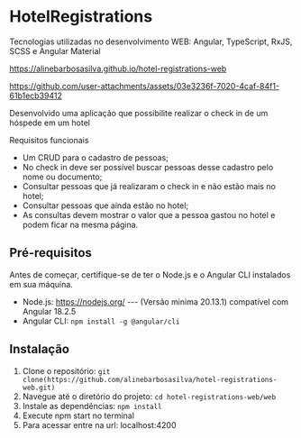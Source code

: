 # HotelRegistrations

Tecnologias utilizadas no desenvolvimento WEB: Angular, TypeScript, RxJS, SCSS e Angular Material

https://alinebarbosasilva.github.io/hotel-registrations-web

https://github.com/user-attachments/assets/03e3236f-7020-4caf-84f1-61b1ecb39412


Desenvolvido uma aplicação que possibilite realizar o check in de um hóspede em um hotel 

Requisitos funcionais 
- Um CRUD para o cadastro de pessoas; 
- No check in deve ser possível buscar pessoas desse cadastro pelo nome ou 
documento; 
- Consultar pessoas que já realizaram o check in e não estão mais no hotel; 
- Consultar pessoas que ainda estão no hotel; 
- As consultas devem mostrar o valor que a pessoa gastou no hotel e podem ficar na 
mesma página.

## Pré-requisitos

Antes de começar, certifique-se de ter o Node.js e o Angular CLI instalados em sua máquina.

- Node.js: https://nodejs.org/  --- (Versão minima 20.13.1) compatível com Angular 18.2.5
- Angular CLI: `npm install -g @angular/cli`

## Instalação

1. Clone o repositório: `git clone(https://github.com/alinebarbosasilva/hotel-registrations-web.git)`
2. Navegue até o diretório do projeto: `cd hotel-registrations-web/web`
3. Instale as dependências: `npm install`
4. Execute npm start no terminal
5. Para acessar entre na url: localhost:4200

